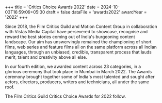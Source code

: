 +++
title = 'Critics Choice Awards 2022'
date = 2024-10-03T16:59:09+05:30
draft = false
dataFile = 'awards2022'
awardYear = '2022'
+++

Since 2018, the Film Critics Guild and Motion Content Group in collaboration with Vistas Media Capital have persevered to showcase, recognise and reward the best stories coming out of India's burgeoning content landscape. Our aim has unswervingly remained the championing of short films, web series and feature films all on the same platform across all Indian languages, through an unbiased, credible, transparent process that lauds merit, talent and creativity above all else.

In our fourth edition, we awarded content across 23 categories, in a glorious ceremony that took place in Mumbai in March 2022. The Awards ceremony brought together some of India's most talented and sought after actors, directors, producers, writers and technicians, all under the same roof.

The Film Critics Guild Critics Choice Awards for 2022 follow.
